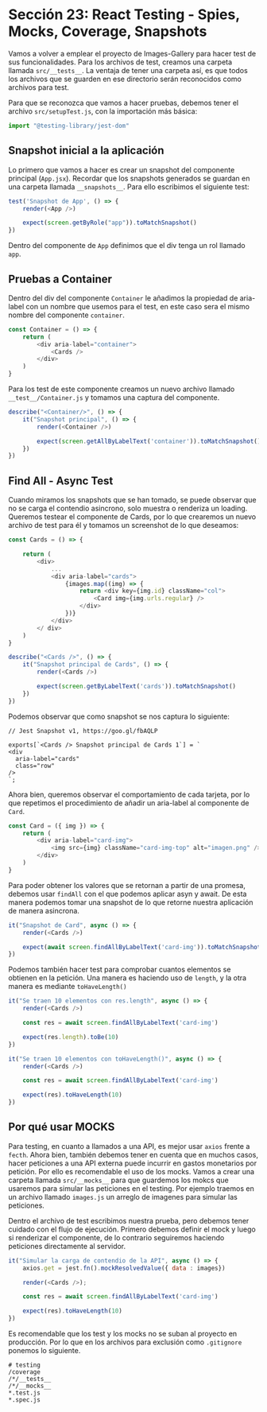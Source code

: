 # Sección 23: React Testing - Spies, Mocks, Coverage, Snapshots

Vamos a volver a emplear el proyecto de Images-Gallery para hacer test de sus funcionalidades. Para los archivos de test, creamos una carpeta llamada `src/__tests__`. La ventaja de tener una carpeta así, es que todos los archivos que se guarden en ese directorio serán reconocidos como archivos para test.

Para que se reconozca que vamos a hacer pruebas, debemos tener el archivo `src/setupTest.js`, con la importación más básica:

```js
import "@testing-library/jest-dom"
```

## Snapshot inicial a la aplicación

Lo primero que vamos a hacer es crear un snapshot del componente principal (`App.jsx`). Recordar que los snapshots generados se guardan en una carpeta llamada `__snapshots__`. Para ello escribimos el siguiente test:

```js
test('Snapshot de App', () => {
    render(<App />)

    expect(screen.getByRole("app")).toMatchSnapshot()
})
```

Dentro del componente de `App` definimos que el div tenga un rol llamado `app`.

## Pruebas a Container

Dentro del div del componente `Container` le añadimos la propiedad de aria-label con un nombre que usemos para el test, en este caso sera el mismo nombre del componente `container`.

```js
const Container = () => {
    return (
        <div aria-label="container">
            <Cards />
        </div>
    )
}
```

Para los test de este componente creamos un nuevo archivo llamado `__test__/Container.js` y tomamos una captura del componente.

```js
describe("<Container/>", () => {
    it("Snapshot principal", () => {
        render(<Container />)

        expect(screen.getAllByLabelText('container')).toMatchSnapshot()
    })
})
```

## Find All - Async Test

Cuando miramos los snapshots que se han tomado, se puede observar que no se carga el contendio asincrono, solo muestra o renderiza un loading. Queremos testear el componente de Cards, por lo que crearemos un nuevo archivo de test para él y tomamos un screenshot de lo que deseamos:

```js
const Cards = () => {

    return (
        <div>
            ...
            <div aria-label="cards">
                {images.map((img) => {
                    return <div key={img.id} className="col">
                        <Card img={img.urls.regular} />
                    </div>
                })}
            </div>
        </ div>
    )
}
```

```js
describe("<Cards />", () => {
    it("Snapshot principal de Cards", () => {
        render(<Cards />)

        expect(screen.getByLabelText('cards')).toMatchSnapshot()
    })
})
```

Podemos observar que como snapshot se nos captura lo siguiente:

```text
// Jest Snapshot v1, https://goo.gl/fbAQLP

exports[`<Cards /> Snapshot principal de Cards 1`] = `
<div
  aria-label="cards"
  class="row"
/>
`;
```

Ahora bien, queremos observar el comportamiento de cada tarjeta, por lo que repetimos el procedimiento de añadir un aria-label al componente de `Card`.

```js
const Card = ({ img }) => {
    return (
        <div aria-label="card-img">
            <img src={img} className="card-img-top" alt="imagen.png" />
        </div>
    )
}
```

Para poder obtener los valores que se retornan a partir de una promesa, debemos usar `findAll` con el que podemos aplicar asyn y await. De esta manera podemos tomar una snapshot de lo que retorne nuestra aplicación de manera asincrona.

```js
it("Snapshot de Card", async () => {
    render(<Cards />)

    expect(await screen.findAllByLabelText('card-img')).toMatchSnapshot()
})
```

Podemos también hacer test para comprobar cuantos elementos se obtienen en la petición. Una manera es haciendo uso de `length`, y la otra manera es mediante `toHaveLength()`

```js
it("Se traen 10 elementos con res.length", async () => {
    render(<Cards />)

    const res = await screen.findAllByLabelText('card-img')

    expect(res.length).toBe(10)
})

it("Se traen 10 elementos con toHaveLength()", async () => {
    render(<Cards />)

    const res = await screen.findAllByLabelText('card-img')

    expect(res).toHaveLength(10)
})
```

## Por qué usar MOCKS

Para testing, en cuanto a llamados a una API, es mejor usar `axios` frente a `fecth`. Ahora bien, también debemos tener en cuenta que en muchos casos, hacer peticiones a una API externa puede incurrir en gastos monetarios por petición. Por ello es recomendable el uso de los mocks. Vamos a crear una carpeta llamada `src/__mocks__` para que guardemos los mokcs que usaremos para simular las peticiones en el testing. Por ejemplo traemos en un archivo llamado `images.js` un arreglo de imagenes para simular las peticiones.

Dentro el archivo de test escribimos nuestra prueba, pero debemos tener cuidado con el flujo de ejecución. Primero debemos definir el mock y luego si renderizar el componente, de lo contrario seguiremos haciendo peticiones directamente al servidor.

```js
it("Simular la carga de contendio de la API", async () => {
    axios.get = jest.fn().mockResolvedValue({ data : images})

    render(<Cards />);

    const res = await screen.findAllByLabelText('card-img')

    expect(res).toHaveLength(10)
})
```

Es recomendable que los test y los mocks no se suban al proyecto en producción. Por lo que en los archivos para exclusión como `.gitignore` ponemos lo siguiente.

```text
# testing
/coverage
/*/__tests__
/*/__mocks__
*.test.js
*.spec.js
```

